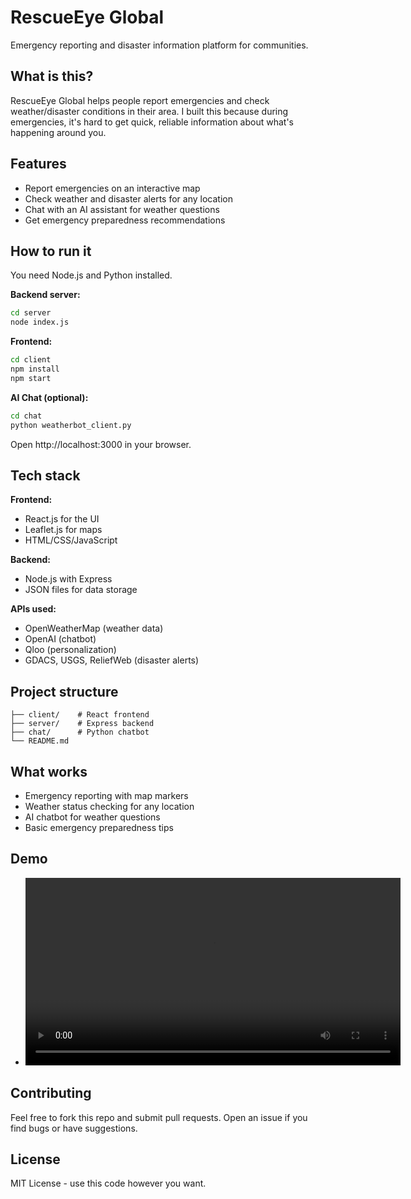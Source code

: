 # RescueEye Global

Emergency reporting and disaster information platform for communities.

## What is this?

RescueEye Global helps people report emergencies and check weather/disaster conditions in their area. I built this because during emergencies, it's hard to get quick, reliable information about what's happening around you.

## Features

- Report emergencies on an interactive map
- Check weather and disaster alerts for any location
- Chat with an AI assistant for weather questions
- Get emergency preparedness recommendations

## How to run it

You need Node.js and Python installed.

**Backend server:**

```bash
cd server
node index.js
```

**Frontend:**

```bash
cd client
npm install
npm start
```

**AI Chat (optional):**

```bash
cd chat
python weatherbot_client.py
```

Open http://localhost:3000 in your browser.

## Tech stack

**Frontend:**

- React.js for the UI
- Leaflet.js for maps
- HTML/CSS/JavaScript

**Backend:**

- Node.js with Express
- JSON files for data storage

**APIs used:**

- OpenWeatherMap (weather data)
- OpenAI (chatbot)
- Qloo (personalization)
- GDACS, USGS, ReliefWeb (disaster alerts)

## Project structure

```
├── client/    # React frontend
├── server/    # Express backend
├── chat/      # Python chatbot
└── README.md
```

## What works

- Emergency reporting with map markers
- Weather status checking for any location
- AI chatbot for weather questions
- Basic emergency preparedness tips

## Demo

- <video width="600" controls>
    <source src="demo/Demo.mp4" type="video/mp4">
    Your browser does not support the video tag.
  </video>

## Contributing

Feel free to fork this repo and submit pull requests. Open an issue if you find bugs or have suggestions.

## License

MIT License - use this code however you want.
